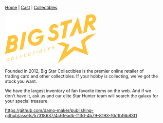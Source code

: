 [Home](README.md) | [Cast](Cast.md) | [Collectibles](Collectibles.md)  

<img src="images/logo_bigstar.svg" alt="BigStar Logo" style="width:300px;">

Founded in 2012, Big Star Collectibles is the premier online retailer of trading card and other collectibles. If your hobby is collecting, we've got the stock you want.

We have the largest inventory of fan favorite items on the web. And if we don't have it, ask us and our elite Star Hunter team will search the galaxy for your special treasure.



https://github.com/damo-maker/publishing-github/assets/57318637/4c6feadb-f13d-4b79-8193-10c1bf6b83f1

